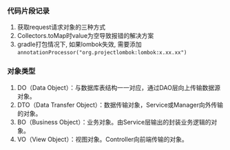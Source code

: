 ### 代码片段记录

1. 获取request请求对象的三种方式
2. Collectors.toMap时value为空导致报错的解决方案
3. gradle打包情况下, 如果lombok失效, 需要添加 `annotationProcessor("org.projectlombok:lombok:x.xx.xx")`


### 对象类型

1. DO（Data Object）：与数据库表结构一一对应，通过DAO层向上传输数据源对象。
2. DTO（Data Transfer Object）：数据传输对象，Service或Manager向外传输的对象。
3. BO（Business Object）：业务对象。由Service层输出的封装业务逻辑的对象。
4. VO（View Object）：视图对象。Controller向前端传输的对象。
